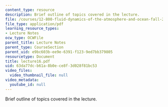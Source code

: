 ```yaml
---
content_type: resource
description: Brief outline of topics covered in the lecture.
file: /courses/12-800-fluid-dynamics-of-the-atmosphere-and-ocean-fall-2004/63da77dcb61a8b0ece8f3d028f81bc53_lecture16.pdf
file_type: application/pdf
learning_resource_types:
- Lecture Notes
ocw_type: OCWFile
parent_title: Lecture Notes
parent_type: CourseSection
parent_uid: e9bc603b-ee9e-6391-f123-9ed7bb379805
resourcetype: Document
title: lecture16.pdf
uid: 63da77dc-b61a-8b0e-ce8f-3d028f81bc53
video_files:
  video_thumbnail_file: null
video_metadata:
  youtube_id: null
---
```

Brief outline of topics covered in the lecture.

